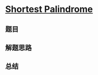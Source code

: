 # [Shortest Palindrome](https://leetcode.com/problems/shortest-palindrome/)

## 题目


## 解题思路


## 总结


